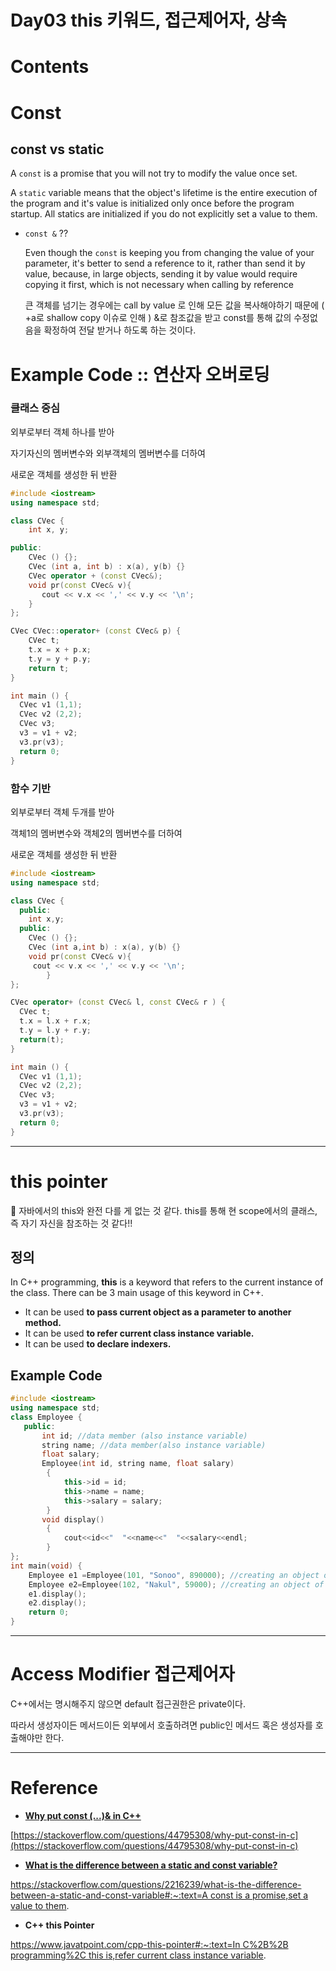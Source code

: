 # Day03 this 키워드, 접근제어자, 상속

# Contents

# Const

## const vs static

A `const` is a promise that you will not try to modify the value once set.

A `static` variable means that the object's lifetime is the entire execution of the program and it's value is initialized only once before the program startup. All statics are initialized if you do not explicitly set a value to them.

- `const &` ??
    
    Even though the `const` is keeping you from changing the value of your parameter, it's better to send a reference to it, rather than send it by value, because, in large objects, sending it by value would require copying it first, which is not necessary when calling by reference
    
    큰 객체를 넘기는 경우에는 call by value 로 인해 모든 값을 복사해야하기 때문에 ( +a로 shallow copy 이슈로 인해 ) 
    &로 참조값을 받고 const를 통해 값의 수정없음을 확정하여 전달 받거나 하도록 하는 것이다.
    

# Example Code :: 연산자 오버로딩

### 클래스 중심

외부로부터 객체 하나를 받아 

자기자신의 멤버변수와 외부객체의 멤버변수를 더하여

새로운 객체를 생성한 뒤 반환

```cpp
#include <iostream>
using namespace std;

class CVec {
    int x, y;

public:
    CVec () {};
    CVec (int a, int b) : x(a), y(b) {}
    CVec operator + (const CVec&);
    void pr(const CVec& v){
       cout << v.x << ',' << v.y << '\n';
    }
};

CVec CVec::operator+ (const CVec& p) {
    CVec t;
    t.x = x + p.x;
    t.y = y + p.y;
    return t;
}

int main () {
  CVec v1 (1,1);
  CVec v2 (2,2);
  CVec v3;
  v3 = v1 + v2;
  v3.pr(v3);
  return 0;
}
```

### 함수 기반

외부로부터 객체 두개를 받아 

객체1의 멤버변수와 객체2의 멤버변수를 더하여

새로운 객체를 생성한 뒤 반환

```cpp
#include <iostream>
using namespace std;

class CVec {
  public:
    int x,y;
  public:
    CVec () {};
    CVec (int a,int b) : x(a), y(b) {}
    void pr(const CVec& v){
     cout << v.x << ',' << v.y << '\n';
		}
};

CVec operator+ (const CVec& l, const CVec& r ) {
  CVec t;
  t.x = l.x + r.x;
  t.y = l.y + r.y;
  return(t);
}

int main () {
  CVec v1 (1,1);
  CVec v2 (2,2);
  CVec v3;
  v3 = v1 + v2;
  v3.pr(v3);
  return 0;
}
```

---

# this pointer

<aside>
📖 자바에서의 this와 완전 다를 게 없는 것 같다.
this를 통해 현 scope에서의 클래스, 즉 자기 자신을 참조하는 것 같다!!

</aside>

## 정의

In C++ programming, **this** is a keyword that refers to the current instance of the class. There can be 3 main usage of this keyword in C++.

- It can be used **to pass current object as a parameter to another method.**
- It can be used **to refer current class instance variable.**
- It can be used **to declare indexers.**

## Example Code

```cpp
#include <iostream>  
using namespace std;  
class Employee {  
   public:  
       int id; //data member (also instance variable)      
       string name; //data member(also instance variable)  
       float salary;  
       Employee(int id, string name, float salary)    
        {    
            this->id = id;    
            this->name = name;    
            this->salary = salary;   
        }    
       void display()    
        {    
            cout<<id<<"  "<<name<<"  "<<salary<<endl;    
        }    
};  
int main(void) {  
    Employee e1 =Employee(101, "Sonoo", 890000); //creating an object of Employee   
    Employee e2=Employee(102, "Nakul", 59000); //creating an object of Employee  
    e1.display();    
    e2.display();    
    return 0;  
}
```

---

# Access Modifier 접근제어자

C++에서는 명시해주지 않으면 default 접근권한은 private이다.

따라서 생성자이든 메서드이든 외부에서 호출하려면 public인 메서드 혹은 생성자를 호출해야만 한다.

---

# Reference

- **[Why put const (...)& in C++](https://stackoverflow.com/questions/44795308/why-put-const-in-c)**

[https://stackoverflow.com/questions/44795308/why-put-const-in-c](https://stackoverflow.com/questions/44795308/why-put-const-in-c)

- **[What is the difference between a static and const variable?](https://stackoverflow.com/questions/2216239/what-is-the-difference-between-a-static-and-const-variable)**

[https://stackoverflow.com/questions/2216239/what-is-the-difference-between-a-static-and-const-variable#:~:text=A const is a promise,set a value to them](https://stackoverflow.com/questions/2216239/what-is-the-difference-between-a-static-and-const-variable#:~:text=A%20const%20is%20a%20promise,set%20a%20value%20to%20them).

- **C++ this Pointer**

[https://www.javatpoint.com/cpp-this-pointer#:~:text=In C%2B%2B programming%2C this is,refer current class instance variable](https://www.javatpoint.com/cpp-this-pointer#:~:text=In%20C%2B%2B%20programming%2C%20this%20is,refer%20current%20class%20instance%20variable).